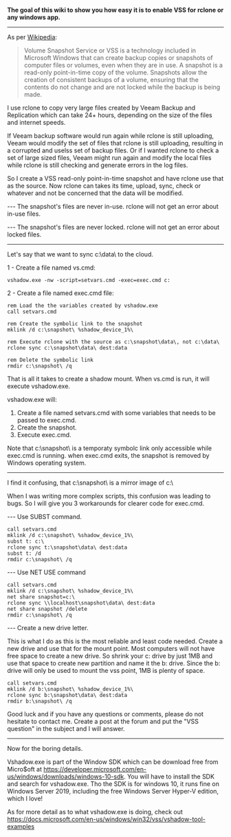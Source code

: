 **The goal of this wiki to show you how easy it is to enable VSS for rclone or any windows app.**
***
As per [Wikipedia](https://en.wikipedia.org/wiki/Shadow_Copy):
> Volume Snapshot Service or VSS is a technology included in Microsoft Windows that can create backup copies or snapshots of computer files or volumes, even when they are in use. A snapshot is a read-only point-in-time copy of the volume. Snapshots allow the creation of consistent backups of a volume, ensuring that the contents do not change and are not locked while the backup is being made.

I use rclone to copy very large files created by Veeam Backup and Replication which can take 24+ hours, depending on the size of the files and internet speeds. 

If Veeam backup software would run again while rclone is still uploading, Veeam would modify the set of files that rclone is still uploading, resulting in a corrupted and uselss set of backup files. Or if I wanted rclone to check a set of large sized files, Veeam might run again and modify the local files while rclone is still checking and generate errors in the log files.

So I create a VSS read-only point-in-time snapshot and have rclone use that as the source.
Now rclone can takes its time, upload, sync, check or whatever and not be concerned that the data will be modified.

--- The snapshot's files are never in-use. rclone will not get an error about in-use files.

--- The snapshot's files are never locked. rclone will not get an error about locked files.

***

Let's say that we want to sync c:\data\ to the cloud.

1 - Create a file named vs.cmd:

    vshadow.exe -nw -script=setvars.cmd -exec=exec.cmd c:

2 - Create a file named exec.cmd file:

    rem Load the the variables created by vshadow.exe
    call setvars.cmd

    rem Create the symbolic link to the snapshot
    mklink /d c:\snapshot\ %shadow_device_1%\

    rem Execute rclone with the source as c:\snapshot\data\, not c:\data\
    rclone sync c:\snapshot\data\ dest:data

    rem Delete the symbolic link
    rmdir c:\snapshot\ /q

That is all it takes to create a shadow mount.
When vs.cmd is run, it will execute vshadow.exe.

vshadow.exe will:
1. Create a file named setvars.cmd with some variables that needs to be passed to exec.cmd.
2. Create the snapshot.
3. Execute exec.cmd.

Note that c:\snapshot\ is a temporaty symbolc link only accessible while exec.cmd is running. when exec.cmd exits, the snapshot is removed by Windows operating system.

***

I find it confusing, that c:\snapshot\ is a mirror image of c:\\


When I was writing more complex scripts, this confusion was leading to bugs.
So I will give you 3 workarounds for clearer code for exec.cmd.

--- Use SUBST command.

    call setvars.cmd
    mklink /d c:\snapshot\ %shadow_device_1%\ 
    subst t: c:\
    rclone sync t:\snapshot\data\ dest:data
    subst t: /d
    rmdir c:\snapshot\ /q

--- Use NET USE command

    call setvars.cmd
    mklink /d c:\snapshot\ %shadow_device_1%\ 
    net share snapshot=c:\
    rclone sync \\localhost\snapshot\data\ dest:data
    net share snapshot /delete
    rmdir c:\snapshot\ /q

--- Create a new drive letter. 

This is what I do as this is the most reliable and least code needed.
Create a new drive and use that for the mount point.
Most computers will not have free space to create a new drive. So shrink your c: drive by just 1MB and use that space to create new partition and name it the b: drive. Since the b: drive will only be used to mount the vss point, 1MB is plenty of space.

    call setvars.cmd
    mklink /d b:\snapshot\ %shadow_device_1%\
    rclone sync b:\snapshot\data\ dest:data
    rmdir b:\snapshot\ /q

Good luck and if you have any questions or comments, please do not hesitate to contact me.
Create a post at the forum and put the "VSS question" in the subject and I will answer.


***


Now for the boring details.

Vshadow.exe is part of the Window SDK which can be download free from Micro$oft at https://developer.microsoft.com/en-us/windows/downloads/windows-10-sdk. You will have to install the SDK and search for vshadow.exe. Tho the SDK is for windows 10, it runs fine on Windows Server 2019, including the free Windows Server Hyper-V edition, which I love!

As for more detail as to what vshadow.exe is doing, check out https://docs.microsoft.com/en-us/windows/win32/vss/vshadow-tool-examples
